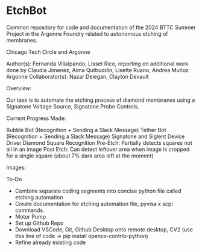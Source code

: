 # EtchBot
Common repository for code and documentation of the 2024 BTTC Summer Project in the Argonne Foundry related to autonomous etching of membranes.

Chicago Tech Circle and Argonne

Author(s): Fernanda Villalpando, Lisset Rico, reporting on additional work done by Claudia Jimenez, Aima Qutbuddin, Lisette Ruano, Andrea Muñoz
Argonne Collaborator(s): Nazar Delegan, Clayton Devault

Overview:

Our task is to automate the etching process of diamond membranes using a Signatone Voltage Source, Signatone Probe Controls. 

Current Progress Made:

Bubble Bot (Recognition + Sending a Slack Message)
Tether Bot (Recognition + Sending a Slack Message)
Signatone and Siglent Device Driver
Diamond Square Recognition
Pre-Etch: Partially detects squares not all in an image
Post Etch: Can detect leftover area when image is cropped for a single square (about 7% dark area left at the moment)

Images:

To-Do
 - Combine separate coding segments into concise python file called etching automation
 - Create documentation for etching automation file, pyvisa x scpi commands.
 - Motor Pump
 - Set up Github Repo
 - Download VSCode, Git, Github Desktop onto remote desktop, CV2 (use this line of code → pip install opencv-contrib-python)
 - Refine already existing code
